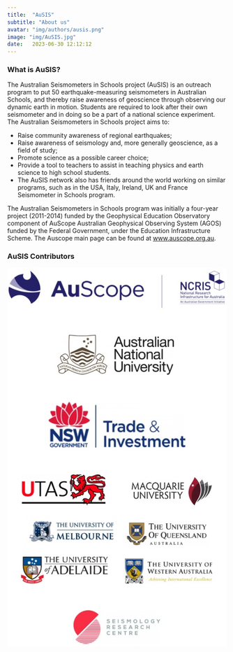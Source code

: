 ```yaml
---
title:  "AuSIS"
subtitle: "About us"
avatar: "img/authors/ausis.png"
image: "img/AuSIS.jpg"
date:   2023-06-30 12:12:12
---
```

### What is AuSIS?

The Australian Seismometers in Schools project (AuSIS) is an outreach program to put 50 earthquake-measuring seismometers in Australian Schools, and thereby raise awareness of geoscience through observing our dynamic earth in motion. Students are required to look after their own seismometer and in doing so be a part of a national science experiment. The Australian Seismometers in Schools project aims to:
- Raise community awareness of regional earthquakes;
- Raise awareness of seismology and, more generally geoscience, as a field of study;
- Promote science as a possible career choice;
- Provide a tool to teachers to assist in teaching physics and earth science to high school students.
- The AuSIS network also has friends around the world working on similar programs, such as in the USA, Italy, Ireland, UK and France Seismometer in Schools program.

The Australian Seismometers in Schools program was initially a four-year project (2011-2014) funded by the Geophysical Education Observatory component of AuScope Australian Geophysical Observing System (AGOS) funded by the Federal Government, under the Education Infrastructure Scheme. The Auscope main page can be found at <a href="https://www.auscope.org.au/" style="color:blue;" target="_blank" rel="noopener noreferrer">www.auscope.org.au</a>.

### AuSIS Contributors

![contributors](img/contributors.jpg)
